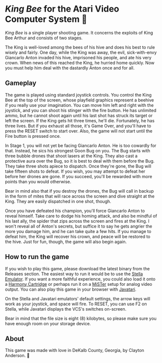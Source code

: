 # *King Bee* for the Atari Video Computer System 🐝

*King Bee* is a single player shooting game. It concerns the exploits of King Bee Arthur and consists of two stages.

The King is well-loved among the bees of his hive and does his best to rule wisely and fairly. One day, while the King was away, the evil, sick-with-envy Giancarlo Anton invaded his hive, imprisoned his people, and ate his very crown. When news of this reached the King, he hurried home quickly. Now you must help him deal with the dastardly Anton once and for all.

## Gameplay

The game is played using standard joystick controls. You control the King Bee at the top of the screen, whose playfield graphics represent a beehive if you really use your imagination. You can move him left and right with the joystick, and you can shoot his stinger with the fire button. He has unlimited ammo, but he cannot shoot again until his last shot has struck its target or left the screen. If the King gets hit three times, he'll die. Fortunately, he has three lives. But if you exhaust all those, it's Game Over, and you'll have to press the RESET switch to start over. Also, the game will not start until the Fire button is pressed once.

In Stage 1, you will not yet be facing Giancarlo Anton. He is too cowardly for that. Instead, he sics his strongest Goon Bug on you. The Bug starts with three bubble drones that shoot lasers at the King. They also cast a protective aura over the Bug, so it is best to deal with them before the Bug. They take three shots apiece to dispatch. Once they're gone, the Bug will take fifteen shots to defeat. If you wish, you may attempt to defeat her before her drones are gone. If you succeed, you'll be rewarded with more points than you would otherwise.

Bear in mind also that if you destroy the drones, the Bug will call in backup in the form of mites that will race across the screen and dive straight at the King. They are easily dispatched in one shot, though.

Once you have defeated his champion, you'll force Giancarlo Anton to reveal himself. Take care to dodge his homing attack, and also be mindful of his last ally, the spider that zips across the screen and fires at the King. I won't reveal all of Anton's secrets, but suffice it to say he gets angrier the more you damage him, and he can take quite a few hits. If you manage to defeat him, the King will recover his crown, and peace will be restored to the hive. Just for fun, though, the game will also begin again.

## How to run the game

If you wish to play this game, please download the latest binary from the Releases section. The easiest way to run it would be to use the [Stella Emulator](https://stella-emu.github.io/). If you want a more faithful experience, you could also load it onto a [Harmony Cartridge](https://harmony.atariage.com/Site/Harmony.html) or perhaps run it on a [MiSTer](https://mister-devel.github.io/MkDocs_MiSTer/) setup for analog video output. You can also play this game in your browser with [Javatari](https://javatari.org/).

On the Stella and Javatari emulators' default settings, the arrow keys will work as your joystick, and space will fire. To RESET, you can  use F2 on Stella, while Javatari displays the VCS's switches on-screen.

Bear in mind that the file size is eight (8) kilobytes, so please make sure you have enough room on your storage device.

## About
This game was made with love in DeKalb County, Georgia, by Clayton Anderson. 🍑

